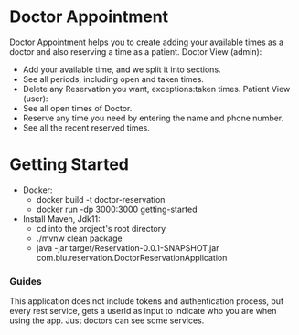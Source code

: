 # Doctor Appointment
Doctor Appointment helps you to create adding your available times as a doctor and also reserving a time as a patient.
Doctor View (admin):
* Add your available time, and we split it into sections.
* See all periods, including open and taken times.
* Delete any Reservation you want, exceptions:taken times.
Patient View (user):
* See all open times of Doctor.
* Reserve any time you need by entering the name and phone number.
* See all the recent reserved times.
# Getting Started
* Docker:
  * docker build -t doctor-reservation
  * docker run -dp 3000:3000 getting-started
* Install Maven, Jdk11:
  * cd into the project's root directory
  * ./mvnw clean package
  * java -jar target/Reservation-0.0.1-SNAPSHOT.jar com.blu.reservation.DoctorReservationApplication
### Guides
This application does not include tokens and authentication process, 
but every rest service, gets a userId as input to indicate who you are when using the app.
Just doctors can see some services.



